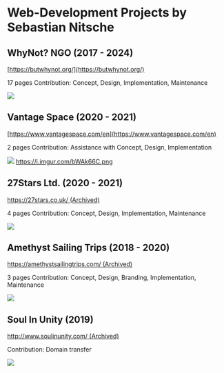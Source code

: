 # Web-Development Projects by Sebastian Nitsche


## WhyNot? NGO (2017 - 2024)
[https://butwhynot.org/](https://butwhynot.org/)

17 pages
Contribution: Concept, Design, Implementation, Maintenance

[<img src="https://i.imgur.com/THh8zRN.png">](https://butwhynot.org/)



## Vantage Space (2020 - 2021)
[https://www.vantagespace.com/en](https://www.vantagespace.com/en)

2 pages
Contribution: Assistance with Concept, Design, Implementation

[<img src="https://i.imgur.com/bWAk66C.png">](https://www.vantagespace.com/en)
https://i.imgur.com/bWAk66C.png




## 27Stars Ltd. (2020 - 2021)
[https://27stars.co.uk/ (Archived)](https://web.archive.org/web/20220829160658/https://www.27stars.co.uk/)

4 pages
Contribution: Concept, Design, Implementation, Maintenance

[<img src="https://i.imgur.com/41GaqMY.png">](https://web.archive.org/web/20220829160658/https://www.27stars.co.uk/)



## Amethyst Sailing Trips (2018 - 2020)
[https://amethystsailingtrips.com/ (Archived)](https://web.archive.org/web/20200123143536/http://amethystsailingtrips.com/)

3 pages
Contribution: Concept, Design, Branding, Implementation, Maintenance

[<img src="https://i.imgur.com/NmMvf1I.png">](https://web.archive.org/web/20200123143536/http://amethystsailingtrips.com/)



## Soul In Unity (2019)
[http://www.soulinunity.com/ (Archived)](https://web.archive.org/web/20181120211151/http://www.soulinunity.com/)

Contribution: Domain transfer

[<img src="https://i.imgur.com/KneVx3y.png">](https://web.archive.org/web/20181120211151/http://www.soulinunity.com/)
